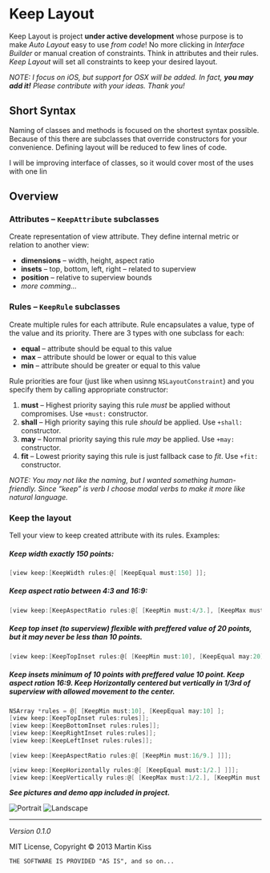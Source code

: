 # Keep Layout

Keep Layout is project **under active development** whose purpose is to make *Auto Layout* easy to use _from code_! No more clicking in *Interface Builder* or manual creation of constraints. Think in attributes and their rules. *Keep Layout* will set all constraints to keep your desired layout.

_NOTE: I focus on iOS, but support for OSX will be added. In fact, **you may add it!** Please contribute with your ideas. Thank you!_



## Short Syntax
Naming of classes and methods is focused on the shortest syntax possible. Because of this there are subclasses that override constructors for your convenience. Defining layout will be reduced to few lines of code.

I will be improving interface of classes, so it would cover most of the uses with one lin



## Overview



### Attributes – `KeepAttribute` subclasses
Create representation of view attribute. They define internal metric or relation to another view:

 - **dimensions** – width, height, aspect ratio
 - **insets** – top, bottom, left, right – related to superview
 - **position** – relative to superview bounds
 - *more comming…*



### Rules – `KeepRule` subclasses
Create multiple rules for each attribute. Rule encapsulates a value, type of the value and its priority. There are 3 types with one subclass for each:

 - **equal** – attribute should be equal to this value
 - **max** – attribute should be lower or equal to this value
 - **min** – attribute should be greater or equal to this value

Rule priorities are four (just like when usinng `NSLayoutConstraint`) and you specify them by calling appropriate constructor:

 1. **must** – Highest priority saying this rule _must_ be applied without compromises. Use `+must:` constructor.
 2. **shall** – High priority saying this rule _should_ be applied. Use `+shall:` constructor.
 3. **may** – Normal priority saying this rule _may_ be applied. Use `+may:` constructor.
 4. **fit** – Lowest priority saying this rule is just fallback case to _fit_. Use `+fit:` constructor.

_NOTE: You may not like the naming, but I wanted something human-friendly. Since “keep” is verb I choose modal verbs to make it more like natural language._



### Keep the layout
Tell your view to keep created attribute with its rules. Examples:

##### Keep width exactly 150 points:

```objective-c
[view keep:[KeepWidth rules:@[ [KeepEqual must:150] ]];
```

##### Keep aspect ratio between 4:3 and 16:9:

```objective-c
[view keep:[KeepAspectRatio rules:@[ [KeepMin must:4/3.], [KeepMax must:16/9.] ]];
```

##### Keep top inset (to superview) flexible with preffered value of 20 points, but it may never be less than 10 points.

```objective-c
[view keep:[KeepTopInset rules:@[ [KeepMin must:10], [KeepEqual may:20] ]];
```

##### Keep insets minimum of 10 points with preffered value 10 point. Keep aspect ration 16:9. Keep Horizontally centered but vertically in 1/3rd of superview with allowed movement to the center.

```objective-c
NSArray *rules = @[ [KeepMin must:10], [KeepEqual may:10] ];
[view keep:[KeepTopInset rules:rules]];
[view keep:[KeepBottomInset rules:rules]];
[view keep:[KeepRightInset rules:rules]];
[view keep:[KeepLeftInset rules:rules]];
    
[view keep:[KeepAspectRatio rules:@[ [KeepMin must:16/9.] ]]];

[view keep:[KeepHorizontally rules:@[ [KeepEqual must:1/2.] ]]];
[view keep:[KeepVertically rules:@[ [KeepMax must:1/2.], [KeepMin must:1/3.], [KeepEqual may:1/3.] ]]];
```

**_See pictures and demo app included in project._**

![Portrait](https://raw.github.com/iMartinKiss/KeepLayout/master/readme/example-portrait.png)
![Landscape](https://raw.github.com/iMartinKiss/KeepLayout/master/readme/example-landscape.png)

---
_Version 0.1.0_

MIT License, Copyright © 2013 Martin Kiss

`THE SOFTWARE IS PROVIDED "AS IS", and so on...`
